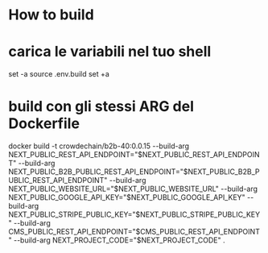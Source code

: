 # How to build

# carica le variabili nel tuo shell

set -a
source .env.build
set +a

# build con gli stessi ARG del Dockerfile

docker build -t crowdechain/b2b-40:0.0.15
  --build-arg NEXT_PUBLIC_REST_API_ENDPOINT="$NEXT_PUBLIC_REST_API_ENDPOINT"
  --build-arg NEXT_PUBLIC_B2B_PUBLIC_REST_API_ENDPOINT="$NEXT_PUBLIC_B2B_PUBLIC_REST_API_ENDPOINT"
  --build-arg NEXT_PUBLIC_WEBSITE_URL="$NEXT_PUBLIC_WEBSITE_URL"
  --build-arg NEXT_PUBLIC_GOOGLE_API_KEY="$NEXT_PUBLIC_GOOGLE_API_KEY"
  --build-arg NEXT_PUBLIC_STRIPE_PUBLIC_KEY="$NEXT_PUBLIC_STRIPE_PUBLIC_KEY"
  --build-arg CMS_PUBLIC_REST_API_ENDPOINT="$CMS_PUBLIC_REST_API_ENDPOINT"
  --build-arg NEXT_PROJECT_CODE="$NEXT_PROJECT_CODE"
  .

